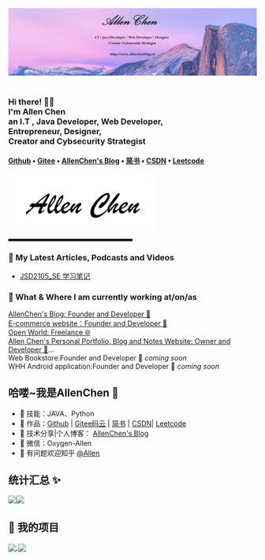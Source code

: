 <div align="center">
  <a href="https://www.allenchenblog.cn"><img src="images/allen-zc header.png" alt="AllenChen's header"></a>
</div>
<br>

<h3>Hi there! 👋😀<br>I'm Allen Chen<br>an I.T , Java Developer, Web Developer, <br>Entrepreneur, Designer, <br>Creator and Cybsecurity Strategist</h3>

<h4> <a href="https://github.com/Allen-zc">Github</a> • <a href="https://gitee.com/allen-zc">Gitee</a> • <a href="https://www.allenchenblog.cn">AllenChen's Blog</a> • <a href="https://www.jianshu.com/u/429669e67910">简书</a> • <a href="https://https//blog.csdn.net/YIGE_Programmer">CSDN</a> • <a href="https://leetcode-cn.com/u/allenchenchen/">Leetcode</a> </h4>

<a href="https://www.allenchenblog.cn"><img src="images/allen-zc.png" width="300"></a>

<hr width="50%" style="height:5px;">

<h3>📕 My Latest Articles, Podcasts and Videos</h3>

<!-- BLOG-POST-LIST:START -->

- [JSD2105_SE 学习笔记](https://ajulusthoughts.stephenajulu.com/post/ajulu-s-thoughts-tech-stack/)

  <!-- BLOG-POST-LIST:END -->

<h3>💼 What & Where I am currently working at/on/as</h3>

<p>
<a href="https://www.allenchenblog.cn">AllenChen's Blog: Founder and Developer 🏢</a><br>
<a href="">E-commerce website：Founder and Developer 🏬</a><br>
<a href="https://www.allenchenblog.cn">Open World: Freelance 🌐</a><br>
<a href="https://www.allenchenblog.cn">Allen Chen's Personal Portfolio, Blog and Notes Website: Owner and Developer 🚀</a>...<br>
Web Bookstore:Founder and Developer  🚀 <em>coming soon</em><br>
WHH Android application:Founder and Developer 🚀 <em>coming soon</em><br>
</p>



## 哈喽~我是AllenChen 🌱

- 👬 技能：JAVA、Python
- 🏡 作品：<a href="https://github.com/Allen-zc" target="_blank">Github</a> | <a href="https://gitee.com/allen-zc" target="_blank">Gitee码云</a> | <a href="https://www.jianshu.com/u/429669e67910" target="_blank">简书</a> | <a href="https://https://blog.csdn.net/YIGE_Programmer" target="_blank">CSDN</a>| <a href="https://leetcode-cn.com/u/allenchenchen/" target="_blank">Leetcode</a> 
- 🌱 技术分享|个人博客： <a href="https://allenchenblog.cn/" target="_blank">AllenChen's Blog</a>
- 💬 微信：Oxygen-Allen
- 🤔 有问题欢迎知乎 <a href="https://www.zhihu.com/people/allen-31-59" target="_blank">@Allen</a>


## 统计汇总 ✨

<img align="Allen Chen's Github Stats" height="137px" src="https://github-readme-stats.vercel.app/api?username=Allen-zc&hide_title=true&hide_border=true&show_icons=true&include_all_commits=true&line_height=21&bg_color=0,EC6C6C,FFD479,FFFC79,73FA79&theme=outrun&locale=cn" /><img align="Most Used Languages" height="137px" src="https://github-readme-stats.vercel.app/api/top-langs/?username=Allen-zc&hide_title=true&hide_border=true&layout=compact&bg_color=0,73FA79,73FDFF,D783FF&theme=outrun&locale=cn" />



## 📓 我的项目

<a href="https://github.com/Allen-zc/Allen-zc.github.io.git"><img align="center" src="https://github-readme-stats.vercel.app/api/pin/?username=allen-zc&repo=Allen-zc.github.io&show_owner=AllenChen&bg_color=0,EC6C6C,FFD479,FFFC79,73FA79&theme=buefy "/></a><a href="https://github.com/Allen-zc/Allenchenblog.git"> <img align="center" src="https://github-readme-stats.vercel.app/api/pin/?username=allen-zc&repo=AllenChenBlog&show_owner=AllenChen&bg_color=0,73FA79,73FDFF,D783FF&theme=buefy "/></a>

</div>